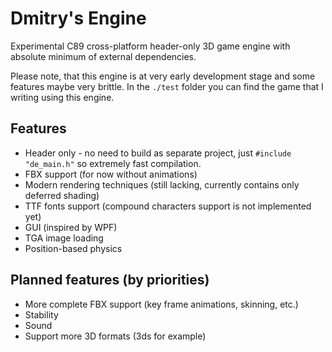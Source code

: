# Dmitry's Engine

Experimental C89 cross-platform header-only 3D game engine with absolute minimum of external dependencies.

Please note, that this engine is at very early development stage and some features maybe very brittle. In the `./test` folder you can find the game that I writing using this engine.

## Features
- Header only - no need to build as separate project, just `#include "de_main.h"` so extremely fast compilation.
- FBX support (for now without animations)
- Modern rendering techniques (still lacking, currently contains only deferred shading)
- TTF fonts support (compound characters support is not implemented yet)
- GUI (inspired by WPF)
- TGA image loading
- Position-based physics

## Planned features (by priorities)
- More complete FBX support (key frame animations, skinning, etc.)
- Stability
- Sound 
- Support more 3D formats (3ds for example)
